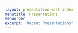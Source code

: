 ```yaml
---
layout: presentation-post-index
menutitle: Presentations
menuorder: 
excerpt: "Recent Presentations"
---
```


